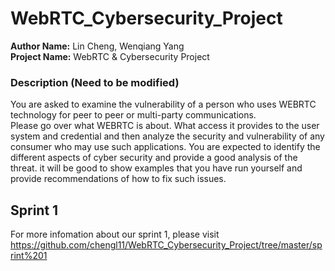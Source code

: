 # WebRTC_Cybersecurity_Project
**Author Name:** Lin Cheng, Wenqiang Yang\
**Project Name:** WebRTC & Cybersecurity Project

### Description (Need to be modified)

You are asked to examine the vulnerability of a person who uses WEBRTC technology for peer to peer or multi-party communications.  
Please go over what WEBRTC is about.  What access it provides to the user system and credential and then analyze the security and vulnerability of any consumer who may use such applications.  You are expected to identify the different aspects of cyber security and provide a good analysis of the threat.
it will be good to show examples that you have run yourself and provide recommendations of how to fix such issues.

## Sprint 1
For more infomation about our sprint 1, please visit https://github.com/chengl11/WebRTC_Cybersecurity_Project/tree/master/sprint%201
